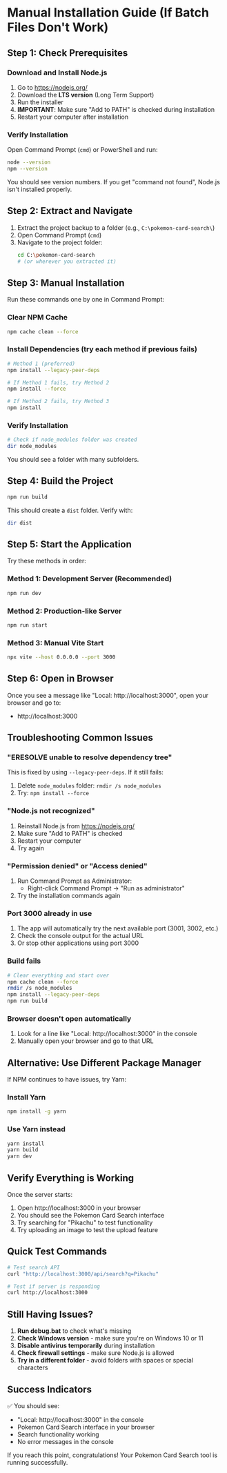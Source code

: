 # Manual Installation Guide (If Batch Files Don't Work)

## Step 1: Check Prerequisites

### Download and Install Node.js
1. Go to https://nodejs.org/
2. Download the **LTS version** (Long Term Support)
3. Run the installer
4. **IMPORTANT**: Make sure "Add to PATH" is checked during installation
5. Restart your computer after installation

### Verify Installation
Open Command Prompt (`cmd`) or PowerShell and run:
```bash
node --version
npm --version
```
You should see version numbers. If you get "command not found", Node.js isn't installed properly.

## Step 2: Extract and Navigate

1. Extract the project backup to a folder (e.g., `C:\pokemon-card-search\`)
2. Open Command Prompt (`cmd`)
3. Navigate to the project folder:
   ```bash
   cd C:\pokemon-card-search
   # (or wherever you extracted it)
   ```

## Step 3: Manual Installation

Run these commands one by one in Command Prompt:

### Clear NPM Cache
```bash
npm cache clean --force
```

### Install Dependencies (try each method if previous fails)
```bash
# Method 1 (preferred)
npm install --legacy-peer-deps

# If Method 1 fails, try Method 2
npm install --force

# If Method 2 fails, try Method 3
npm install
```

### Verify Installation
```bash
# Check if node_modules folder was created
dir node_modules
```

You should see a folder with many subfolders.

## Step 4: Build the Project

```bash
npm run build
```

This should create a `dist` folder. Verify with:
```bash
dir dist
```

## Step 5: Start the Application

Try these methods in order:

### Method 1: Development Server (Recommended)
```bash
npm run dev
```

### Method 2: Production-like Server  
```bash
npm run start
```

### Method 3: Manual Vite Start
```bash
npx vite --host 0.0.0.0 --port 3000
```

## Step 6: Open in Browser

Once you see a message like "Local: http://localhost:3000", open your browser and go to:
- http://localhost:3000

## Troubleshooting Common Issues

### "ERESOLVE unable to resolve dependency tree"
This is fixed by using `--legacy-peer-deps`. If it still fails:
1. Delete `node_modules` folder: `rmdir /s node_modules`
2. Try: `npm install --force`

### "Node.js not recognized"
1. Reinstall Node.js from https://nodejs.org/
2. Make sure "Add to PATH" is checked
3. Restart your computer
4. Try again

### "Permission denied" or "Access denied"
1. Run Command Prompt as Administrator:
   - Right-click Command Prompt → "Run as administrator"
2. Try the installation commands again

### Port 3000 already in use
1. The app will automatically try the next available port (3001, 3002, etc.)
2. Check the console output for the actual URL
3. Or stop other applications using port 3000

### Build fails
```bash
# Clear everything and start over
npm cache clean --force
rmdir /s node_modules
npm install --legacy-peer-deps
npm run build
```

### Browser doesn't open automatically
1. Look for a line like "Local: http://localhost:3000" in the console
2. Manually open your browser and go to that URL

## Alternative: Use Different Package Manager

If NPM continues to have issues, try Yarn:

### Install Yarn
```bash
npm install -g yarn
```

### Use Yarn instead
```bash
yarn install
yarn build  
yarn dev
```

## Verify Everything is Working

Once the server starts:
1. Open http://localhost:3000 in your browser
2. You should see the Pokemon Card Search interface
3. Try searching for "Pikachu" to test functionality
4. Try uploading an image to test the upload feature

## Quick Test Commands

```bash
# Test search API
curl "http://localhost:3000/api/search?q=Pikachu"

# Test if server is responding
curl http://localhost:3000
```

## Still Having Issues?

1. **Run debug.bat** to check what's missing
2. **Check Windows version** - make sure you're on Windows 10 or 11
3. **Disable antivirus temporarily** during installation
4. **Check firewall settings** - make sure Node.js is allowed
5. **Try in a different folder** - avoid folders with spaces or special characters

## Success Indicators

✅ You should see:
- "Local: http://localhost:3000" in the console
- Pokemon Card Search interface in your browser
- Search functionality working
- No error messages in the console

If you reach this point, congratulations! Your Pokemon Card Search tool is running successfully.